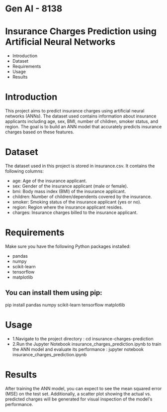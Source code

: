 # Gen AI - 8138
# Insurance Charges Prediction using Artificial Neural Networks
- Introduction
- Dataset
- Requirements
- Usage
- Results
# Introduction
This project aims to predict insurance charges using artificial neural networks (ANNs). The dataset used contains information about insurance applicants including age, sex, BMI, number of children, smoker status, and region. The goal is to build an ANN model that accurately predicts insurance charges based on these features.
# Dataset
The dataset used in this project is stored in insurance.csv. It contains the following columns:
* age: Age of the insurance applicant.
* sex: Gender of the insurance applicant (male or female).
* bmi: Body mass index (BMI) of the insurance applicant.
* children: Number of children/dependents covered by the insurance.
* smoker: Smoking status of the insurance applicant (yes or no).
* region: Region where the insurance applicant resides.
* charges: Insurance charges billed to the insurance applicant.
# Requirements
Make sure you have the following Python packages installed:
* pandas
* numpy
* scikit-learn
* tensorflow
* matplotlib
## You can install them using pip:
pip install pandas numpy scikit-learn tensorflow matplotlib
# Usage
- 1.Navigate to the project directory :
cd insurance-charges-prediction
- 2.Run the Jupyter Notebook insurance_charges_prediction.ipynb to train the ANN model and evaluate its performance :
jupyter notebook insurance_charges_prediction.ipynb
# Results
After training the ANN model, you can expect to see the mean squared error (MSE) on the test set. Additionally, a scatter plot showing the actual vs. predicted charges will be generated for visual inspection of the model's performance.
